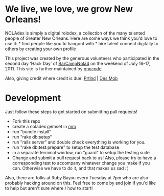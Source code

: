 We live, we love, we grow New Orleans!
======================================

NOLAdex is simply a digital rolodex, a collection of the many talented people of Greater New Orleans.
Here are some ways we think you'd love to use it:
	* find people like you to hangout with
	* hire talent connect digitally to others by creating your own profile

This project was created by the generous volunteers who participated in the second day 'Hack Day' of [BarCampNola4](http://www.barcampnola.org) on the weekend of July 16-17, 2011. This site is further maintained by [gnocode](http://www.gnocode.com).

Also, giving credit where credit is due: [Prtlnd](http://www.prtlnd.com) | [Des Mob](http://www.desmob.com)



Development
===========
Just follow these steps to get started on submitting pull requests!

  * Fork this repo
  * create a noladex gemset in [rvm](https://rvm.beginrescueend.com/)
  * run "bundle install"
  * run "rake db:setup"
  * run "rails server" and double check everything is working for you.
  * run "rake db:test:prepare" to setup the test database
  * in a separate terminal window, run "guard" to setup the testing suite
  * Change and submit a pull request back to us!  Also, please try to have a corresponding test to accompany whatever change you make if you can.  Otherwise we have to do it, and that makes us sad :(

Also, there are folks at Ruby Bayou every Tuesday at 7pm who are also probably hacking around on this.  Feel free to come by and join if you'd like to help but aren't sure where / how to start!
